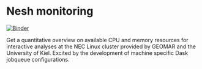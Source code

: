 # Nesh monitoring

[![Binder](https://mybinder.org/badge_logo.svg)](https://mybinder.org/v2/gh/ExaESM-WP4/nesh-monitoring/add-binder?urlpath=lab/tree/analysis.ipynb)

Get a quantitative overview on available CPU and memory resources for interactive analyses at the NEC Linux cluster provided by GEOMAR and the University of Kiel. Excited by the development of machine specific Dask jobqueue configurations.
